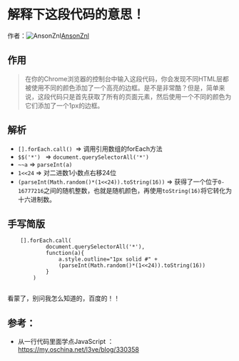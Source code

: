 # 解释下这段代码的意思！

作者：![AnsonZnl](https://avatars.githubusercontent.com/u/29278068?s=80&u=d0989f3ba8a133fbfef695a84b63c07a08d0d841&v=4)[AnsonZnl](https://github/AnsonZnl)

## 作用

> 在你的Chrome浏览器的控制台中输入这段代码，你会发现不同HTML层都被使用不同的颜色添加了一个高亮的边框。是不是非常酷？但是，简单来说，这段代码只是首先获取了所有的页面元素，然后使用一个不同的颜色为它们添加了一个1px的边框。

## 解析

  * `[].forEach.call() `=> 调用引用数组的forEach方法
  * `$$('*') ` => `document.querySelectorAll('*') `
  * `~~a` => `parseInt(a)`
  * `1<<24` => 对二进数1小数点右移24位
  * `(parseInt(Math.random()*(1<<24)).toString(16))` => 获得了一个位于`0-16777216`之间的随机整数，也就是随机颜色，再使用`toString(16)`将它转化为十六进制数。



## 手写简版
``` 
    [].forEach.call(
            document.querySelectorAll('*'),
            function(a){
                a.style.outline="1px solid #" + 
                (parseInt(Math.random()*(1<<24)).toString(16))
            }
        )
    
```

看蒙了，别问我怎么知道的，百度的！！

## 参考：

  * 从一行代码里面学点JavaScript ：<https://my.oschina.net/l3ve/blog/330358>


